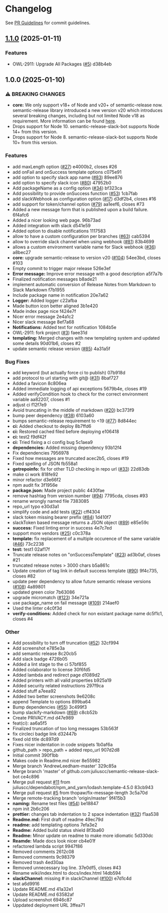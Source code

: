 # Changelog

See
[PR Guidelines](http://go/pr) for commit guidelines.

## [1.1.0](https://github.com/pinginc/semantic-release-slack-bot/compare/v1.0.0...v1.1.0) (2025-01-11)

### Features

* OWL-2911: Upgrade All Packages ([#5](https://github.com/pinginc/semantic-release-slack-bot/issues/5)) d38b4eb

## 1.0.0 (2025-01-10)

### ⚠ BREAKING CHANGES

* **core:** We only support v18+ of Node and v20+ of semantic-release now. semantic-release library introduced a new version v20 which introduces several breaking changes, including but not limited Node v18 as requirement. More information can be found [here](https://github.com/semantic-release/semantic-release/releases/tag/v20.0.0).
* Drops support for Node 10. semantic-release-slack-bot supports Node 14+ from this version.
* Drops support for Node 8. semantic-release-slack-bot supports Node 10+ from this version.

### Features

* add maxLength option ([#27](https://github.com/pinginc/semantic-release-slack-bot/issues/27)) e4000b2, closes #26
* add onFail and onSuccess template options c075e91
* add option to specify slack app name ([#83](https://github.com/pinginc/semantic-release-slack-bot/issues/83)) 89ee876
* add option to specify slack icon ([#80](https://github.com/pinginc/semantic-release-slack-bot/issues/80)) 47952b0
* Add packageName as a config option ([#34](https://github.com/pinginc/semantic-release-slack-bot/issues/34)) bf323ca
* Add possibility to provide onSuccess function ([#53](https://github.com/pinginc/semantic-release-slack-bot/issues/53)) 1cb7fab
* add slackWebhook as configuration option ([#17](https://github.com/pinginc/semantic-release-slack-bot/issues/17)) d3df2b4, closes #16
* add support for token/channel option ([#79](https://github.com/pinginc/semantic-release-slack-bot/issues/79)) aa1eef6, closes #73
* Added a new message form that is published upon a build failure. 6f4afc6
* Added a nicer looking web page. 96b73ad
* Added integration with slack d541e59
* Added option to disable notifications 1117583
* allow to have a custom configuration per branches ([#63](https://github.com/pinginc/semantic-release-slack-bot/issues/63)) cab5394
* allow to override slack channel when using webhook ([#81](https://github.com/pinginc/semantic-release-slack-bot/issues/81)) 83b4699
* allows a custom environment variable name for Slack webhook ([#36](https://github.com/pinginc/semantic-release-slack-bot/issues/36)) a8bec27
* **core:** upgrade semantic-release to version v20 ([#104](https://github.com/pinginc/semantic-release-slack-bot/issues/104)) 54ee3bd, closes #103
* Empty commit to trigger major release 526e3ef
* **Error message:** Improve error message with a good description a5f7a7b
* Finalized notification messages b8ade21
* implement automatic conversion of Release Notes from Markdown to Slack Markdown f7b1955
* Include package name in notification 20e7a62
* **Logger:** Added logger c22afba
* Made button icon better aligned 3b1e420
* Made index page nice f424e7f
* Nicer error message 2e4a1c2
* Nicer slack message 8ef7a68
* **Notifications:** Added text for notification 1084b5e
* OWL-2911: fork project ([#3](https://github.com/pinginc/semantic-release-slack-bot/issues/3)) faee31d
* **templating:** Merged changes with new templating system and updated some details 90d01b6, closes #2
* update semantic release version ([#85](https://github.com/pinginc/semantic-release-slack-bot/issues/85)) 4a31a5f

### Bug Fixes

* add keyword (but actually force ci to publish) 07b918d
* add protocol to url starting with git@ ([#31](https://github.com/pinginc/semantic-release-slack-bot/issues/31)) 8baf727
* Added a favicon 8c806ea
* Added immediate logging of api exceptions 5679b4e, closes #19
* Added verifyCondition hook to check for the correct environment variable aa82207, closes #1
* adjust ci f12f7e9
* Avoid truncating in the middle of markdown ([#20](https://github.com/pinginc/semantic-release-slack-bot/issues/20)) bc373f9
* bump peer dependency ([#38](https://github.com/pinginc/semantic-release-slack-bot/issues/38)) 6103a60
* bumps semantic-release requirement to <19 ([#77](https://github.com/pinginc/semantic-release-slack-bot/issues/77)) 8d844ec
* **ci:** Added checkout to deploy 8b7ffd6
* **ci:** Restored cached filed before deploying e106418
* **ci:** test2 f9df42f
* **ci:** Tried fixing a ci config bug 5c1aea9
* **dependencies:** Added missing dependency 93b12f4
* Fix dependencies 7956978
* Fixed how messages are truncated acec2b5, closes #19
* Fixed spelling of JSON fb558a1
* **getrepoinfo:** fix for other TLD checking in repo url ([#33](https://github.com/pinginc/semantic-release-slack-bot/issues/33)) 22d83db
* make ci work 818fe92
* minor refactor d3e66f2
* npm audit fix 3f1956e
* **package.json:** Made project public 4430fae
* remove hashtag from version number ([#94](https://github.com/pinginc/semantic-release-slack-bot/issues/94)) 7795cda, closes #93
* rename wrongly named file 7383085
* repo_url typo e30d3a1
* simplify code and add tests ([#22](https://github.com/pinginc/semantic-release-slack-bot/issues/22)) cff4304
* slack token missing bearer prefix ([#84](https://github.com/pinginc/semantic-release-slack-bot/issues/84)) 1d410f7
* slackToken based message returns a JSON object ([#89](https://github.com/pinginc/semantic-release-slack-bot/issues/89)) e85e59c
* **success:** Fixed linting error in success 4e7c7ed
* support more vendors ([#25](https://github.com/pinginc/semantic-release-slack-bot/issues/25)) c0c378a
* **template:** fix replacement of a multiple occurence of the same variable ([#46](https://github.com/pinginc/semantic-release-slack-bot/issues/46)) 73c2238
* **test:** test1 02af17f
* Truncate release notes on "onSuccessTemplate" ([#23](https://github.com/pinginc/semantic-release-slack-bot/issues/23)) ad3b0af, closes #21
* truncated release notes > 3000 chars b5a861c
* Update creation of tag link in default success template ([#90](https://github.com/pinginc/semantic-release-slack-bot/issues/90)) 9f4c735, closes #82
* update peer dependency to allow future semantic release versions ([#108](https://github.com/pinginc/semantic-release-slack-bot/issues/108)) 4a89801
* updated green color 7b63086
* upgrade micromatch ([#123](https://github.com/pinginc/semantic-release-slack-bot/issues/123)) 34e721a
* use package_name on fail message ([#109](https://github.com/pinginc/semantic-release-slack-bot/issues/109)) 214aef0
* Used the linter c4c0f3d
* **verify-conditions:** Added check for non existant package name dc5f1c1, closes #4

### Other

* Add possibility to turn off truncation ([#52](https://github.com/pinginc/semantic-release-slack-bot/issues/52)) 32cf994
* Add screenshot e785e3a
* add semantic release 8c20cb5
* Add slack badge 4726b05
* Added a lint stage to the ci 57bf855
* Added colaborator to license 30f6fd5
* Added lambda and redirect page d1089d2
* Added printers with all valid properties b925a19
* Added security related instructions 297f9ca
* Added stuff a7eea92
* Added two better screenshots 9e6208c
* append Template to options 899ba64
* Bump dependencies ([#55](https://github.com/pinginc/semantic-release-slack-bot/issues/55)) 3c499f3
* bump slackify-markdown ([#69](https://github.com/pinginc/semantic-release-slack-bot/issues/69)) c8cb52b
* Create PRIVACY.md d47e989
* feat(ci): aa6a5f5
* Finalized truncation of too long messages 53b563f
* fix circleci badge link d32447b
* fixed old title dc897d9
* Fixes nicer indentation in code snippets 1b0af6a
* github_path > repo_path + added repo_url 907d2d8
* Initial commit 390f1bb
* Makes code in Readme.md nicer 8e55982
* Merge branch 'AndrewLeedham-master' 329c85a
* Merge branch 'master' of github.com:juliuscc/semantic-release-slack-bot ce4c896
* Merge pull request [#11](https://github.com/pinginc/semantic-release-slack-bot/issues/11) from juliuscc/dependabot/npm_and_yarn/lodash.template-4.5.0 83cb943
* Merge pull request [#5](https://github.com/pinginc/semantic-release-slack-bot/issues/5) from thopaw/fix-message-length 3c5a70d
* Merge remote-tracking branch 'origin/master' 9f415b3
* **naming:** Rename test files ([#54](https://github.com/pinginc/semantic-release-slack-bot/issues/54)) be18847
* npm init 2b6c206
* **prettier:** changes tab indentation to 2 space indentation ([#32](https://github.com/pinginc/semantic-release-slack-bot/issues/32)) f1aa538
* **Readme.md:** First draft of readme 49ec79d
* **readme:** add templating options 7efa3e2
* **Readme:** Added build status shield 8f3ba60
* **Readme:** Minor update on readme to make more idiomatic 5d330dc
* **Reamde:** Made docs look nicer cb4e01f
* refactored lambda script 9947f86
* Removed comments 2612c08
* Removed comments 9c98379
* Removed trash 4ed30aa
* Removed unnecessary log line. 37e0df5, closes #43
* Rename wiki/index.html to docs/index.html 14db594
* **slackChannel:**  missing # in slackChannel ([#100](https://github.com/pinginc/semantic-release-slack-bot/issues/100)) e7d1c4d
* test a6d9916
* Update README.md 41a32e1
* Update README.md 63582af
* Upload screenshot 6946c87
* Uppdated deployment URL 3ffea71
